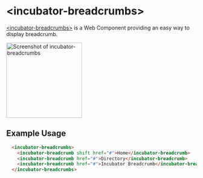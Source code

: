 # &lt;incubator-breadcrumbs&gt;

[&lt;incubator-breadcrumbs&gt;](https://vaadin.com/components/incubator-breadcrumbs) is a Web Component providing an easy way to display breadcrumb.

[<img src="https://raw.githubusercontent.com/vaadin/incubator-breadcrumbs/master/screenshot.png" width="200" alt="Screenshot of incubator-breadcrumbs">](https://vaadin.com/components/directory/vaadinincubator-breadcrumbs)

## Example Usage

```html
  <incubator-breadcrumbs>
    <incubator-breadcrumb shift href="#">Home</incubator-breadcrumb>
    <incubator-breadcrumb href="#">Directory</incubator-breadcrumb>
    <incubator-breadcrumb href="#">Incubator Breadcrumb</incubator-breadcrumb>
  </incubator-breadcrumbs>
```
